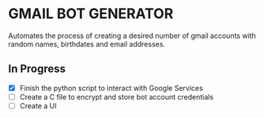 # GMAIL BOT GENERATOR 
Automates the process of creating a desired number of gmail accounts with random names, birthdates and email addresses.

## In Progress
-[x] Finish the python script to interact with Google Services <br/>
-[ ] Create a C file to encrypt and store bot account credentials <br/>
-[ ] Create a UI <br/>
